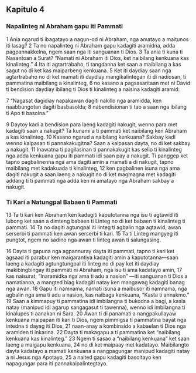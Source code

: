 Kapitulo 4
----------

### Napalinteg ni Abraham gapu iti Pammati

1 Ania ngarud ti ibagatayo a nagun-od ni Abraham, nga amatayo a maitunos iti lasag?
2 Ta no napalinteg ni Abraham gapu kadagiti aramidna, adda pagpannakkelna, ngem saan nga iti sanguanan ti Dios.
3 Ta ania ti kuna ti Nasantoan a Surat? “Namati ni Abraham iti Dios, ket naibilang kenkuana kas kinalinteg.”
4 Ita iti agtartrabaho, ti tangdanna ket saan a maibilang a kas sagut no di ket kas maiparbeng kenkuana.
5 Ket iti daydiay saan nga agtartrabaho no di ket mamati iti daydiay mangikalintegan iti di nadiosan, ti pammatina maibilang a kinalinteg,
6 no kasano a pagsasaritaan met ni David ti bendision daydiay ibilang ti Dios ti kinalinteg a naisina kadagiti aramid:

7 “Nagasat dagidiay napakawan dagiti nakillo nga aramidda, ken naabbungotan dagiti basbasolda;
8 nabendisionan ti tao a saan nga ibilang ti Apo ti basolna.”

9 Daytoy kadi a bendision para laeng kadagiti nakugit, wenno para met kadagiti saan a nakugit? Ta kunami a ti pammati ket naibilang ken Abraham a kas kinalinteg.
10 Kasano ngarud a naibilang kenkuana? Sakbay kadi wenno kalpasan ti pannakakugitna? Saan a kalpasan dayta, no di ket sakbay a nakugit.
11 Inawatna ti pagilasinan ti pannakakugit kas selio ti kinalinteg nga adda kenkuana gapu iti pammati idi saan pay a nakugit. Ti panggep ket tapno pagbalinenna nga ama dagiti amin a mamati a di nakugit, tapno maibilang met kadakuada ti kinalinteg,
12 ken pagbalinen isuna nga ama dagiti nakugit a saan laeng a nakugit no di ket magmagna met kadagiti addang ti ti pammati nga adda ken ni amatayo nga Abraham sakbay a nakugit.

### Ti Kari a Natungpal Babaen ti Pammati

13 Ta ti kari ken Abraham ken kadagiti kaputotanna nga isu ti agtawid iti lubong ket saan a dimteng babaen ti Linteg no di ket babaen ti kinalinteg ti pammati.
14 Ta no dagiti agtungpal iti linteg ti agbalin nga agtawid, awan serserbi ti pammati ken awan serserbi ti kari.
15 Ta ti Linteg mangyeg iti pungtot, ngem no sadino nga awan ti linteg awan ti salungasing.

16 Dayta ti gapuna nga agpannuray dayta iti pammati, tapno ti kari ket agsaad iti parabur ken maigarantiya kadagiti amin a kaputotanna—saan laeng a kadagiti agtungtungpal iti linteg no di pay ket iti daydiay makibingbingay iti pammati ni Abraham, nga isu ti ama kadatayo amin,
17 kas naisurat, “Inaramidka nga ama ti adu a nasion” —iti sanguanan ti Dios a namatianna, a mangted biag kadagiti natay ken mangawag kadagiti banag nga awan.
18 Gapu iti namnama, namati isuna a maibusor iti namnama, nga agbalin nga ama ti adu a nasion, kas naibaga kenkuana, “Kasta ti annakmo.”
19 Saan a kimmapuy ti pammatina idi imbilangna ti bukodna a bagi, a kasla natay (manipud idi agarup sangagasut ti tawenna), wenno idi imbilangna ti kinalupes ti aanakan ni Sara.
20 Awan ti di panamati a nangpakullayaw kenkuana maipapan iti kari ti Dios, ngem pimmigsa ti pammatina bayat nga intedna ti dayag iti Dios,
21 naan-anay a kombinsido a kabaelan ti Dios nga aramiden ti inkarina.
22 Dayta ti makagapu a ti pammatina ket “naibilang kenkuana kas kinalinteg.”
23 Ngem ti sasao a “naibilang kenkuana” ket saan laeng a maigapu kenkuana,
24 no di ket maipaay met kadatayo. Maibilangto dayta kadatayo a mamati kenkuana a nangpagungar manipud kadagiti natay a ni Jesus nga Apotayo,
25 a naited gapu kadagiti basoltayo ken napagungar para iti pannakaipalintegtayo.
